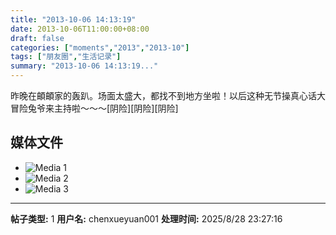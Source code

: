 ```yaml
---
title: "2013-10-06 14:13:19"
date: 2013-10-06T11:00:00+08:00
draft: false
categories: ["moments","2013","2013-10"]
tags: ["朋友圈","生活记录"]
summary: "2013-10-06 14:13:19..."
---
```


昨晚在頔頔家的轰趴。场面太盛大，都找不到地方坐啦！以后这种无节操真心话大冒险兔爷来主持啦〜〜〜[阴险][阴险][阴险]

## 媒体文件

- ![Media 1](/Moments/photos/2013-10-06/201310061413190.jpg)
- ![Media 2](/Moments/photos/2013-10-06/201310061413191.jpg)
- ![Media 3](/Moments/photos/2013-10-06/201310061413192.jpg)

---

**帖子类型:** 1
**用户名:** chenxueyuan001
**处理时间:** 2025/8/28 23:27:16